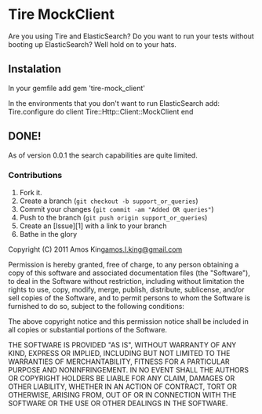 Tire MockClient
===============

Are you using Tire and ElasticSearch? Do you want to run your tests without booting
up ElasticSearch? Well hold on to your hats.

Instalation
-----------

In your gemfile add
gem 'tire-mock_client'

In the environments that you don't want to run ElasticSearch add:
Tire.configure do
  client Tire::Http::Client::MockClient
end

DONE!
-----

As of version 0.0.1 the search capabilities are quite limited.

### Contributions

1. Fork it.
2. Create a branch (`git checkout -b support_or_queries`)
3. Commit your changes (`git commit -am "Added OR queries"`)
4. Push to the branch (`git push origin support_or_queries`)
5. Create an [Issue][1] with a link to your branch
6. Bathe in the glory

Copyright (C) 2011 Amos King<amos.l.king@gmail.com>

Permission is hereby granted, free of charge, to any person obtaining a copy of
this software and associated documentation files (the "Software"), to deal in
the Software without restriction, including without limitation the rights to
use, copy, modify, merge, publish, distribute, sublicense, and/or sell copies
of the Software, and to permit persons to whom the Software is furnished to do
so, subject to the following conditions:

The above copyright notice and this permission notice shall be included in all
copies or substantial portions of the Software.

THE SOFTWARE IS PROVIDED "AS IS", WITHOUT WARRANTY OF ANY KIND, EXPRESS OR
IMPLIED, INCLUDING BUT NOT LIMITED TO THE WARRANTIES OF MERCHANTABILITY,
FITNESS FOR A PARTICULAR PURPOSE AND NONINFRINGEMENT. IN NO EVENT SHALL THE
AUTHORS OR COPYRIGHT HOLDERS BE LIABLE FOR ANY CLAIM, DAMAGES OR OTHER
LIABILITY, WHETHER IN AN ACTION OF CONTRACT, TORT OR OTHERWISE, ARISING FROM,
OUT OF OR IN CONNECTION WITH THE SOFTWARE OR THE USE OR OTHER DEALINGS IN THE
SOFTWARE.